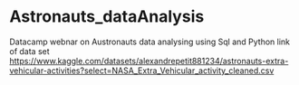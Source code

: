 # Astronauts_dataAnalysis
Datacamp webnar on Austronauts data analysing using Sql and Python
link of data set
https://www.kaggle.com/datasets/alexandrepetit881234/astronauts-extra-vehicular-activities?select=NASA_Extra_Vehicular_activity_cleaned.csv
